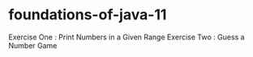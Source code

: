 # foundations-of-java-11
Exercise One : Print Numbers in a Given Range
Exercise Two : Guess a Number Game

